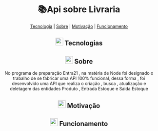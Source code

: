<h1 align="center">   📚Api sobre Livraria</h1>

<p align="center">
 <a href="#-Sobre">Tecnologia</a>  |   <a href="#-Sobre">Sobre</a>  |  <a href="#-Motivação">Motivação</a>  |  <a href="#-Funcionamento">Funcionamento</a> 
</p>
  
 <h2 align="center"> <img src="https://cdn-icons-png.flaticon.com/512/3064/3064889.png" width="25" padding="0"> Tecnologias</h2>
<p align="center"></p>


<h2 align="center"> <img src="https://cdn-icons-png.flaticon.com/512/3356/3356068.png" width="25" padding="0"> Sobre</h2>
<p align="center">No programa de preparação Entra21 , na matéria de Node foi designado
    o trabalho de se fabricar uma API 100% funcional, dessa forma , foi desenvolvido uma API que realiza o criação , 
    busca , atualização e deletagem das entidades Produto , Entrada Estoque e Saida Estoque   </p>


<h2 align="center"><img src="https://cdn-icons-png.flaticon.com/512/7224/7224338.png" width="25" padding="0"> Motivação</h2>
<p align="center">  </p>

<h2 align="center"><img src="https://cdn-icons-png.flaticon.com/512/4370/4370707.png" width="25" padding="0"> Funcionamento</h2>

